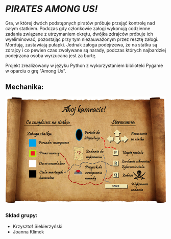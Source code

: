 # *PIRATES AMONG US!*

Gra, w której dwóch podstępnych piratów próbuje przejąć kontrolę nad całym statkiem. Podczas gdy członkowie załogi wykonują codzienne zadania związane z utrzymaniem okrętu, dwójka zdrajców próbuje ich wyeliminować, pozostając przy tym niezauważonym przez resztę załogi. Mordują, zastawiają pułapki. Jednak załoga podejrzewa, że na statku są zdrajcy i co pewien czas zwoływane są narady, podczas których najbardziej podejrzana osoba wyrzucana jest za burtę.

Projekt zrealizowany w języku Python z wykorzystaniem biblioteki Pygame w oparciu o grę "Among Us".

## Mechanika:
![Sterowanie:](/assets/instructions.png)

### Skład grupy:

- Krzysztof Siekierzyński
- Joanna Klimek
